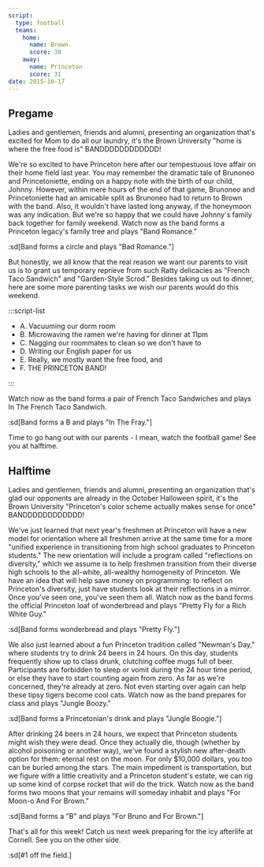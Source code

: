 ```yaml
---
script:
  type: football
  teams:
    home:
      name: Brown
      score: 38
    away:
      name: Princeton
      score: 31
date: 2015-10-17
---
```


## Pregame

Ladies and gentlemen, friends and alumni, presenting an organization that's excited for Mom to do all our laundry, it's the Brown University "home is where the free food is" BANDDDDDDDDDDDD!

We're so excited to have Princeton here after our tempestuous love affair on their home field last year. You may remember the dramatic tale of Brunoneo and Princetoniette, ending on a happy note with the birth of our child, Johnny. However, within mere hours of the end of that game, Brunoneo and Princetoniette had an amicable split as Brunoneo had to return to Brown with the band. Also, it wouldn't have lasted long anyway, if the honeymoon was any indication. But we're so happy that we could have Johnny's family back together for family weekend. Watch now as the band forms a Princeton legacy's family tree and plays "Band Romance."

:sd[Band forms a circle and plays "Bad Romance."]

But honestly, we all know that the real reason we want our parents to visit us is to grant us temporary reprieve from such Ratty delicacies as "French Taco Sandwich" and "Garden-Style Scrod." Besides taking us out to dinner, here are some more parenting tasks we wish our parents would do this weekend.

:::script-list

- A. Vacuuming our dorm room
- B. Microwaving the ramen we're having for dinner at 11pm
- C. Nagging our roommates to clean so we don't have to
- D. Writing our English paper for us
- E. Really, we mostly want the free food, and
- F. THE PRINCETON BAND!

:::

Watch now as the band forms a pair of French Taco Sandwiches and plays In The French Taco Sandwich.

:sd[Band forms a B and plays "In The Fray."]

Time to go hang out with our parents - I mean, watch the football game! See you at halftime.

## Halftime

Ladies and gentlemen, friends and alumni, presenting an organization that's glad our opponents are already in the October Halloween spirit, it's the Brown University "Princeton's color scheme actually makes sense for once" BANDDDDDDDDDDDD!

We've just learned that next year's freshmen at Princeton will have a new model for orientation where all freshmen arrive at the same time for a more "unified experience in transitioning from high school graduates to Princeton students." The new orientation will include a program called "reflections on diversity," which we assume is to help freshmen transition from their diverse high schools to the all-white, all-wealthy homogeneity of Princeton. We have an idea that will help save money on programming: to reflect on Princeton's diversity, just have students look at their reflections in a mirror. Once you've seen one, you've seen them all. Watch now as the band forms the official Princeton loaf of wonderbread and plays "Pretty Fly for a Rich White Guy."

:sd[Band forms wonderbread and plays "Pretty Fly."]

We also just learned about a fun Princeton tradition called "Newman's Day," where students try to drink 24 beers in 24 hours. On this day, students frequently show up to class drunk, clutching coffee mugs full of beer. Participants are forbidden to sleep or vomit during the 24 hour time period, or else they have to start counting again from zero. As far as we're concerned, they're already at zero. Not even starting over again can help these tipsy tigers become cool cats. Watch now as the band prepares for class and plays "Jungle Boozy."

:sd[Band forms a Princetonian's drink and plays "Jungle Boogie."]

After drinking 24 beers in 24 hours, we expect that Princeton students might wish they were dead. Once they actually die, though (whether by alcohol poisoning or another way), we've found a stylish new after-death option for them: eternal rest on the moon. For only $10,000 dollars, you too can be buried among the stars. The main impediment is transportation, but we figure with a little creativity and a Princeton student's estate, we can rig up some kind of corpse rocket that will do the trick. Watch now as the band forms two moons that your remains will someday inhabit and plays "For Moon-o And For Brown."

:sd[Band forms a "B" and plays "For Bruno and For Brown."]

That's all for this week! Catch us next week preparing for the icy afterlife at Cornell. See you on the other side.

:sd[#1 off the field.]
